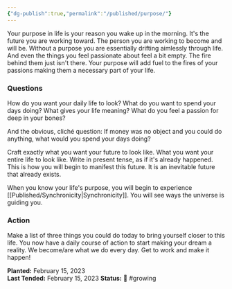 ```yaml
---
{"dg-publish":true,"permalink":"/published/purpose/"}
---
```



Your purpose in life is your reason you wake up in the morning. It's the future you are working toward. The person you are working to become and will be. Without a purpose you are essentially drifting aimlessly through life. And even the things you feel passionate about feel a bit empty. The fire behind them just isn't there. Your purpose will add fuel to the fires of your passions making them a necessary part of your life.

### Questions

How do you want your daily life to look? 
What do you want to spend your days doing? 
What gives your life meaning?
What do you feel a passion for deep in your bones?

And the obvious, cliché question:
If money was no object and you could do anything, what would you spend your days doing?

Craft exactly what you want your future to look like. What you want your entire life to look like. Write in present tense, as if it's already happened. This is how you will begin to manifest this future. It is an inevitable future that already exists.

When you know your life's purpose, you will begin to experience [[Published/Synchronicity\|Synchronicity]]. You will see ways the universe is guiding you. 

### Action

Make a list of three things you could do today to bring yourself closer to this life. You now have a daily course of action to start making your dream a reality. We become/are what we do every day. Get to work and make it happen!

**Planted:** February 15, 2023  
**Last Tended:** February 15, 2023
**Status:** 🌿 #growing 